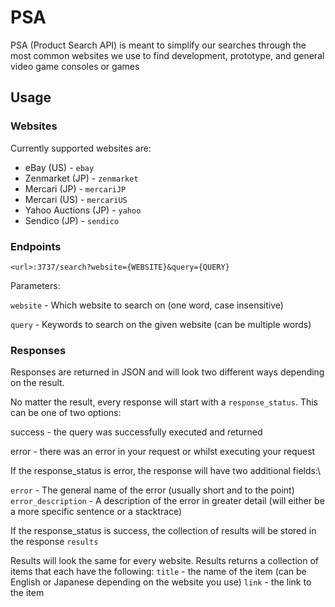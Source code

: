 # PSA

PSA (Product Search API) is meant to simplify our searches through the most common websites we use to find development, prototype, and general video game consoles or games

## Usage

### Websites

Currently supported websites are:
- eBay (US) - `ebay`
- Zenmarket (JP) - `zenmarket`
- Mercari (JP) - `mercariJP`
- Mercari (US) - `mercariUS`
- Yahoo Auctions (JP) - `yahoo`
- Sendico (JP) - `sendico`

### Endpoints

```
<url>:3737/search?website={WEBSITE}&query={QUERY}
```

Parameters:

`website` - Which website to search on (one word, case insensitive)

`query` - Keywords to search on the given website (can be multiple words)


### Responses

Responses are returned in JSON and will look two different ways depending on the result.

No matter the result, every response will start with a `response_status`. This can be one of two options:

success - the query was successfully executed and returned

error - there was an error in your request or whilst executing your request

If the response_status is error, the response will have two additional fields:\

`error` - The general name of the error (usually short and to the point)
`error_description` - A description of the error in greater detail (will either be a more specific sentence or a stacktrace)

If the response_status is success, the collection of results will be stored in the response `results`

Results will look the same for every website. Results returns a collection of items that each have the following:
`title` - the name of the item (can be English or Japanese depending on the website you use)
`link` - the link to the item

